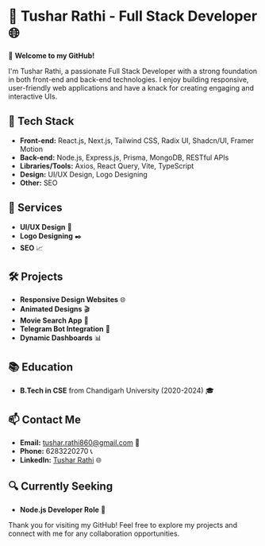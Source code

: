 # 💼 Tushar Rathi - Full Stack Developer 🌐

🚀 **Welcome to my GitHub!**

I'm Tushar Rathi, a passionate Full Stack Developer with a strong foundation in both front-end and back-end technologies. I enjoy building responsive, user-friendly web applications and have a knack for creating engaging and interactive UIs.

## 🔧 **Tech Stack**
- **Front-end:** React.js, Next.js, Tailwind CSS, Radix UI, Shadcn/UI, Framer Motion
- **Back-end:** Node.js, Express.js, Prisma, MongoDB, RESTful APIs
- **Libraries/Tools:** Axios, React Query, Vite, TypeScript
- **Design:** UI/UX Design, Logo Designing
- **Other:** SEO

## 🌟 **Services**
- **UI/UX Design** 🎨
- **Logo Designing** ✒️
- **SEO** 📈

## 🛠️ **Projects**
- **Responsive Design Websites** 🌐
- **Animated Designs** 🎬
- **Movie Search App** 🎥
- **Telegram Bot Integration** 🤖
- **Dynamic Dashboards** 📊

## 📚 **Education**
- **B.Tech in CSE** from Chandigarh University (2020-2024) 🎓

## 📫 **Contact Me**
- **Email:** [tushar.rathi860@gmail.com](mailto:tushar.rathi860@gmail.com) 📧
- **Phone:** 6283220270 📞
- **LinkedIn:** [Tushar Rathi](https://linkedin.com/in/tushar-rathi-2ab6b1230) 🌐

## 🔍 **Currently Seeking**
- **Node.js Developer Role** 💼

Thank you for visiting my GitHub! Feel free to explore my projects and connect with me for any collaboration opportunities.
